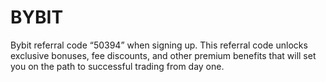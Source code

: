 # BYBIT
Bybit referral code “50394” when signing up. This referral code unlocks exclusive bonuses, fee discounts, and other premium benefits that will set you on the path to successful trading from day one.
